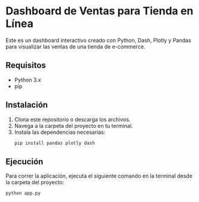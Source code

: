# Dashboard de Ventas para Tienda en Línea

Este es un dashboard interactivo creado con Python, Dash, Plotly y Pandas para visualizar las ventas de una tienda de e-commerce.

## Requisitos

- Python 3.x
- pip

## Instalación

1.  Clona este repositorio o descarga los archivos.
2.  Navega a la carpeta del proyecto en tu terminal.
3.  Instala las dependencias necesarias:
    ```bash
    pip install pandas plotly dash
    ```

## Ejecución

Para correr la aplicación, ejecuta el siguiente comando en la terminal desde la carpeta del proyecto:

```bash
python app.py
